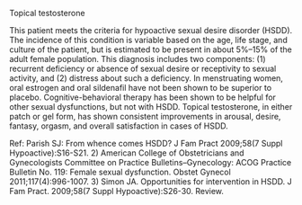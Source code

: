 Topical testosterone

This patient meets the criteria for hypoactive sexual desire disorder (HSDD). The incidence of this condition is variable based on the age, life stage, and culture of the patient, but is estimated to be present in about 5%–15% of the adult female population. This diagnosis includes two components: (1) recurrent deficiency or absence of sexual desire or receptivity to sexual activity, and (2) distress about such a deficiency. In menstruating women, oral estrogen and oral sildenafil have not been shown to be superior to placebo. Cognitive-behavioral therapy has been shown to be helpful for other sexual dysfunctions, but not with HSDD. Topical testosterone, in either patch or gel form, has shown consistent improvements in arousal, desire, fantasy, orgasm, and overall satisfaction in cases of HSDD.

Ref:  Parish SJ: From whence comes HSDD? J Fam Pract 2009;58(7 Suppl Hypoactive):S16-S21. 2) American College of Obstetricians and Gynecologists Committee on Practice Bulletins–Gynecology: ACOG Practice Bulletin No. 119: Female sexual dysfunction. Obstet Gynecol 2011;117(4):996-1007. 3) Simon JA. Opportunities for intervention in HSDD. J Fam Pract. 2009;58(7 Suppl Hypoactive):S26-30. Review.